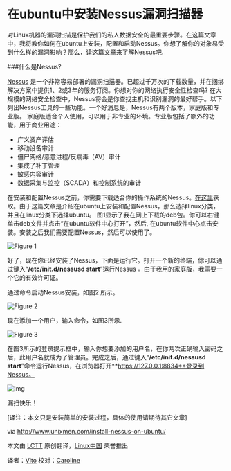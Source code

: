 在ubuntu中安装Nessus漏洞扫描器
=========================

对Linux机器的漏洞扫描是保护我们的私人数据安全的最重要步骤。在这篇文章中，我将教你如何在ubuntu上安装，配置和启动Nessus。你想了解你的对象易受到什么样的漏洞影响？那么，读这篇文章来了解Nessus吧.

###什么是Nessus?

[Nessus][1] 是一个非常容易部署的漏洞扫描器。已超过千万次的下载数量，并在捆绑解决方案中提供1、2或3年的服务订阅。你想对你的网络执行安全性检查吗? 在大规模的网络安全检查中，Nessus将会是你查找主机和识别漏洞的最好帮手。以下列出Nessus工具的一些功能。一个好消息是，Nessus有两个版本，家庭版和专业版。 家庭版适合个人使用，可以用于非专业的环境。专业版包括了额外的功能，用于商业用途：

- 广义资产评估
- 移动设备审计
- 僵尸网络/恶意进程/反病毒（AV）审计
- 集成了补丁管理
- 敏感内容审计
- 数据采集与监控（SCADA）和控制系统的审计

在安装和配置Nessus之前，你需要下载适合你的操作系统的Nessus。[在这里][2]获取。由于这篇文章是介绍在ubuntu上安装和配置Nessus，那么选择linux分类，并且在linux分类下选择ubuntu。 图1显示了我在网上下载的deb包。你可以右键单击deb文件并点击“在ubuntu软件中心打开”，然后, 在ubuntu软件中心点击安装。安装之后我们需要配置Nessus，然后可以使用了。

![Figure 1](http://180016988.r.cdn77.net/wp-content/uploads/2013/09/Selection_032.png "Figure 1")

好了，现在你已经安装了Nessus，下面是运行它。打开一个新的终端，你可以通过键入“**/etc/init.d/nessusd start**”运行Nessus 。由于我用的家庭版，我需要一个它的有效许可证。

通过命令启动Nessus安装，如图2 所示。


![Figure 2](http://180016988.r.cdn77.net/wp-content/uploads/2013/09/Selection_026.png "Figure 2")

现在添加一个用户，输入命令，如图3所示.

![Figure 3](http://180016988.r.cdn77.net/wp-content/uploads/2013/09/Selection_027.png "Figure 3")

在图3所示的登录提示框中，输入你想要添加的用户名，在你两次正确输入密码之后，此用户名就成为了管理员。完成之后，通过键入“**/etc/init.d/nessusd start**”命令运行Nessus，在浏览器打开**https://127.0.0.1:8834**登录到Nessus。

![img](http://180016988.r.cdn77.net/wp-content/uploads/2013/09/Selection_031.png)

漏扫快乐！

[译注：本文只是安装简单的安装过程，具体的使用请期待其它文章]

via http://www.unixmen.com/install-nessus-on-ubuntu/

本文由 [LCTT][] 原创翻译，[Linux中国][] 荣誉推出

译者：[Vito][] 校对：[Caroline][]


[LCTT]:https://github.com/LCTT/TranslateProject
[Linux中国]:http://linux.cn/portal.php
[Vito]:http://linux.cn/space/Vito
[Caroline]:http://linux.cn/space/14763/

[1]:http://www.tenable.com/products/nessus
[2]:http://www.tenable.com/products/nessus/select-your-operating-system
